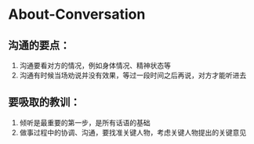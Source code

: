 # About-Conversation
## 沟通的要点：
1. 沟通要看对方的情况，例如身体情况、精神状态等
2. 沟通有时候当场劝说并没有效果，等过一段时间之后再说，对方才能听进去
## 要吸取的教训：
1. 倾听是最重要的第一步，是所有话语的基础
2. 做事过程中的协调、沟通，要找准关键人物，考虑关键人物提出的关键意见
